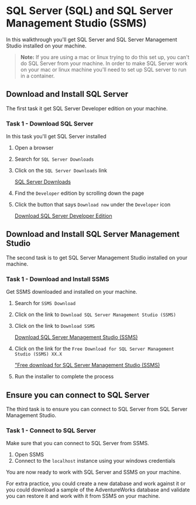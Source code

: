 # SQL Server (SQL) and SQL Server Management Studio (SSMS)

In this walkthrough you'll get SQL Server and SQL Server Management Studio installed on your machine.

>**Note:** If you are using a mac or linux trying to do this set up, you can't do SQL Server from your machine. In order to make SQL Server work on your mac or linux machine you'll need to set up SQL server to run in a container.

## Download and Install SQL Server

The first task it get SQL Server Developer edition on your machine.

### Task 1 - Download SQL Server

In this task you'll get SQL Server installed

1. Open a browser
1. Search for `SQL Server Downloads`
1. Click on the `SQL Server Downloads` link

    [SQL Server Downloads](https://www.microsoft.com/en-us/sql-server/sql-server-downloads)  

1. Find the `Developer` edition by scrolling down the page
1. Click the button that says `Download now` under the `Developer` icon

    [Download SQL Server Developer Edition](https://go.microsoft.com/fwlink/p/?linkid=2215158&clcid=0x409&culture=en-us&country=us)  



## Download and Install SQL Server Management Studio

The second task is to get SQL Server Management Studio installed on your machine.

### Task 1 - Download and Install SSMS

Get SSMS downloaded and installed on your machine.

1. Search for `SSMS Download`
1. Click on the link to `Download SQL Server Management Studio (SSMS)`
1. Click on the link to `Download SSMS`

    [Download SQL Server Management Studio (SSMS)](https://learn.microsoft.com/en-us/sql/ssms/download-sql-server-management-studio-ssms?view=sql-server-ver16#download-ssms)

1. Click on the link for the `Free Download for SQL Server Management Studio (SSMS) XX.X`

    ["Free download for SQL Server Management Studio (SSMS)](https://aka.ms/ssmsfullsetup)  

1. Run the installer to complete the process

## Ensure you can connect to SQL Server

The third task is to ensure you can connect to SQL Server from SQL Server Management Studio.

### Task 1 - Connect to SQL Server

Make sure that you can connect to SQL Server from SSMS.

1. Open SSMS
1. Connect to the `localhost` instance using your windows credentials

You are now ready to work with SQL Server and SSMS on your machine.

For extra practice, you could create a new database and work against it or you could download a sample of the AdventureWorks database and validate you can restore it and work with it from SSMS on your machine.
